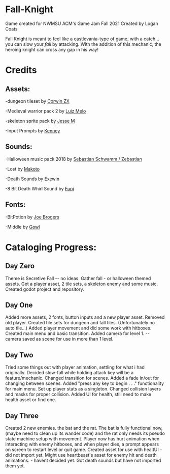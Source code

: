 # Fall-Knight
 Game created for NWMSU ACM's Game Jam Fall 2021
Created by Logan Coats



Fall Knight is meant to feel like a castlevania-type of game, with a catch... you can slow your *fall* by attacking. With the addition of this mechanic, the heroing knight can cross any gap in his way! 

# Credits

## Assets:
-dungeon tileset by [Corwin ZX](https://corwin-zx.itch.io)


-Medieval warrior pack 2 by [Luiz Melo](https://luizmelo.itch.io)



-skeleton sprite pack by [Jesse M](https://jesse-m.itch.io)



-Input Prompts by [Kenney](https://kenney.nl)
 
## Sounds:
-Halloween music pack 2018 by [Sebastian Schwamm / Zebastian](https://zebby.itch.io/)



-Lost by [Makoto](https://makotohiramatsu.itch.io)



-Death Sounds by [Exewin](https://opengameart.org/users/exewin)



-8 Bit Death Whirl Sound by [Fupi](https://opengameart.org/users/fupi)
## Fonts: 
-BitPotion by [Joe Brogers](https://joebrogers.itch.io)



-Middle by [Gowl](https://clowddev.itch.io)



# Cataloging Progress:
## Day Zero
Theme is Secretive Fall -- no ideas.
Gather fall - or halloween themed assets.
Get a player asset, 2 tile sets, a skeleton enemy and some music.
Created godot project and repository.

## Day One
Added more assets, 2 fonts, button inputs and a new player asset.
Removed old player.
Created tile sets for dungeon and fall tiles. (Unfortunately no auto tile...)
Added player movement and did some work with hitboxes.
Created main menu and basic transition.
Added camera for level 1. -- camera saved as scene for use in more than 1 level.

## Day Two
Tried some things out with player animation, settling for what i had originally.
Decided slow-fall while holding attack key will be a feature/mechanic.
Changed transition for scenes.
Added a fade in/out for changing between scenes.
Added "press any key to begin . . ." functionality for main menu.
Set up player stats as a singleton.
Changed collision layers and masks for proper collision.
Added UI for health, still need to make health asset or find one.

## Day Three
Created 2 new enemies. the bat and the rat. 
The bat is fully functional now, (maybe need to clean up its wander code) and the rat only needs its pseudo state machine setup with movement.
Player now has hurt animation when interacting with enemy hitboxes, and when player dies, a prompt appears on screen to restart level or quit game. 
Created asset for use with healtUI - did not import yet.
Might use heartbeast's asset for enemy hit and death animations. - havent decided yet.
Got death sounds but have not imported them yet.
